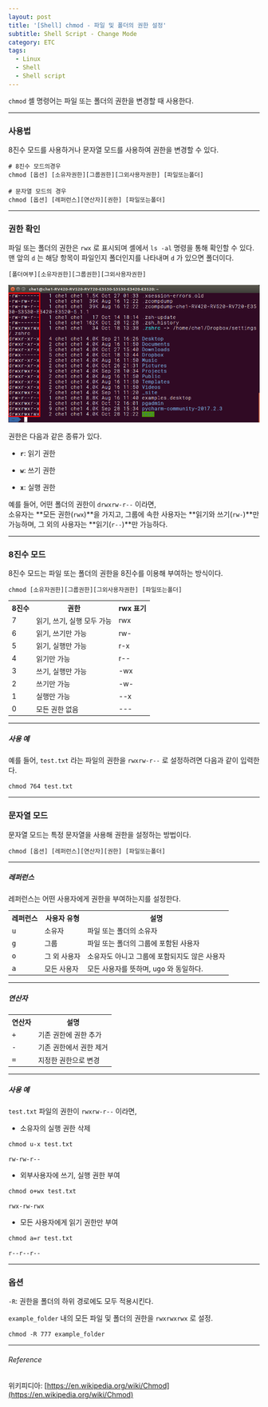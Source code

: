 ```yaml
---
layout: post
title: '[Shell] chmod - 파일 및 폴더의 권한 설정'
subtitle: Shell Script - Change Mode
category: ETC
tags:
  - Linux
  - Shell
  - Shell script
---
```


`chmod` 셸 명령어는 파일 또는 폴더의 권한을 변경할 때 사용한다.

- - -

### 사용법

8진수 모드를 사용하거나 문자열 모드를 사용하여 권한을 변경할 수 있다.

```
# 8진수 모드의경우
chmod [옵션] [소유자권한][그룹권한][그외사용자권한] [파일또는폴더]

# 문자열 모드의 경우
chmod [옵션] [레퍼런스][연산자][권한] [파일또는폴더]
```

- - -

### 권한 확인

파일 또는 폴더의 권한은 `rwx` 로 표시되며 셸에서 `ls -al` 명령을 통해 확인할 수 있다.  
맨 앞의 `d` 는 해당 항목이 파일인지 폴더인지를 나타내며 `d` 가 있으면 폴더이다.

```
[폴더여부][소유자권한][그룹권한][그외사용자권한]
```

<img width="600px" src="/img/Shell/chmod.png">

권한은 다음과 같은 종류가 있다.

- **`r`**: 읽기 권한

- **`w`**: 쓰기 권한

- **`x`**: 실행 권한

예를 들어, 어떤 폴더의 권한이 `drwxrw-r--` 이라면,  
소유자는 **모든 권한(`rwx`)**을 가지고, 그룹에 속한 사용자는 **읽기와 쓰기(`rw-`)**만 가능하며, 그 외의 사용자는 **읽기(`r--`)**만 가능하다.

- - -

### 8진수 모드


8진수 모드는 파일 또는 폴더의 권한을 8진수를 이용해 부여하는 방식이다.

```
chmod [소유자권한][그룹권한][그외사용자권한] [파일또는폴더]
```


<table class="table table-striped table-bordered" style="width: 500px;">
  <tr>
    <th>8진수</th>
    <th>권한</th>
    <th>rwx 표기</th>
  </tr>
  <tr>
      <td>7</td>
      <td>읽기, 쓰기, 실행 모두 가능</td>
      <td>rwx</td>
  </tr>
  <tr>
      <td>6</td>
      <td>읽기, 쓰기만 가능</td>
      <td>rw-</td>
  </tr>
  <tr>
      <td>5</td>
      <td>읽기, 실행만 가능</td>
      <td>r-x</td>
  </tr>
  <tr>
      <td>4</td>
      <td>읽기만 가능</td>
      <td>r--</td>
  </tr>
  <tr>
      <td>3</td>
      <td>쓰기, 실행만 가능</td>
      <td>-wx</td>
  </tr>
  <tr>
      <td>2</td>
      <td>쓰기만 가능</td>
      <td>-w-</td>
  </tr>
  <tr>
      <td>1</td>
      <td>실행만 가능</td>
      <td>--x</td>
  </tr>
  <tr>
      <td>0</td>
      <td>모든 권한 없음</td>
      <td>---</td>
  </tr>
</table>

- - -

##### 사용 예

예를 들어, `test.txt` 라는 파일의 권한을 `rwxrw-r--` 로 설정하려면 다음과 같이 입력한다.

```
chmod 764 test.txt
```

- - -

### 문자열 모드

문자열 모드는 특정 문자열을 사용해 권한을 설정하는 방법이다.

```
chmod [옵션] [레퍼런스][연산자][권한] [파일또는폴더]
```

- - -

##### 레퍼런스 

레퍼런스는 어떤 사용자에게 권한을 부여하는지를 설정한다.

<table class="table table-bordered table-striped">
    <tbody>
        <tr>
            <th>레퍼런스</th>
            <th>사용자 유형</th>
            <th>설명</th>
        </tr>
        <tr>
            <td>
                <tt>u</tt>
            </td>
            <td>소유자</td>
            <td>파일 또는 폴더의 소유자</td>
        </tr>
        <tr>
            <td>
                <tt>g</tt>
            </td>
            <td>그룹</td>
            <td>파일 또는 폴더의 그룹에 포함된 사용자</td>
        </tr>
        <tr>
            <td>
                <tt>o</tt>
            </td>
            <td>그 외 사용자</td>
            <td>소유자도 아니고 그룹에 포함되지도 않은 사용자</td>
        </tr>
        <tr>
            <td>
                <tt>a</tt>
            </td>
            <td>모든 사용자</td>
            <td>모든 사용자를 뜻하며, 
                <tt>ugo</tt>
                와 동일하다.
            </td>
        </tr>
    </tbody>
</table>

- - -

##### 연산자

<table class="table table-striped table-bordered">
    <tbody>
        <tr>
            <th>연산자</th>
            <th>설명</th>
        </tr>
        <tr>
            <td>
                <tt>+</tt>
            </td>
            <td>기존 권한에 권한 추가</td>
        </tr>
        <tr>
            <td>
                <tt>-</tt>
            </td>
            <td>기존 권한에서 권한 제거</td>
        </tr>
        <tr>
            <td>
                <tt>=</tt>
            </td>
            <td>지정한 권한으로 변경</td>
        </tr>
    </tbody>
</table>

- - -

##### 사용 예

`test.txt` 파일의 권한이 `rwxrw-r--` 이라면,

- 소유자의 실행 권한 삭제
```
chmod u-x test.txt
```
```re
rw-rw-r--
```

- 외부사용자에 쓰기, 실행 권한 부여
```
chmod o+wx test.txt
```
```re
rwx-rw-rwx
```

- 모든 사용자에게 읽기 권한만 부여
```
chmod a=r test.txt
```
```re
r--r--r--
```

- - -

### 옵션

`-R`: 권한을 폴더의 하위 경로에도 모두 적용시킨다.


`example_folder` 내의 모든 파일 및 폴더의 권한을 `rwxrwxrwx` 로 설정.
```
chmod -R 777 example_folder
```

- - -

###### Reference

위키피디아: [https://en.wikipedia.org/wiki/Chmod](https://en.wikipedia.org/wiki/Chmod)
